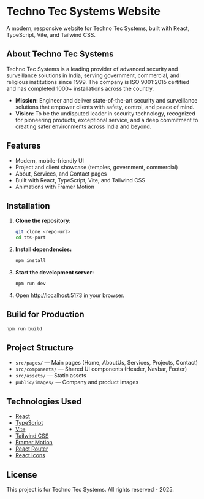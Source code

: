 # Techno Tec Systems Website

A modern, responsive website for Techno Tec Systems, built with React, TypeScript, Vite, and Tailwind CSS.

## About Techno Tec Systems

Techno Tec Systems is a leading provider of advanced security and surveillance solutions in India, serving government, commercial, and religious institutions since 1999. The company is ISO 9001:2015 certified and has completed 1000+ installations across the country.

- **Mission:** Engineer and deliver state-of-the-art security and surveillance solutions that empower clients with safety, control, and peace of mind.
- **Vision:** To be the undisputed leader in security technology, recognized for pioneering products, exceptional service, and a deep commitment to creating safer environments across India and beyond.

## Features
- Modern, mobile-friendly UI
- Project and client showcase (temples, government, commercial)
- About, Services, and Contact pages
- Built with React, TypeScript, Vite, and Tailwind CSS
- Animations with Framer Motion

## Installation

1. **Clone the repository:**
   ```bash
   git clone <repo-url>
   cd tts-port
   ```
2. **Install dependencies:**
   ```bash
   npm install
   ```
3. **Start the development server:**
   ```bash
   npm run dev
   ```
4. Open [http://localhost:5173](http://localhost:5173) in your browser.

## Build for Production

```bash
npm run build
```

## Project Structure
- `src/pages/` — Main pages (Home, AboutUs, Services, Projects, Contact)
- `src/components/` — Shared UI components (Header, Navbar, Footer)
- `src/assets/` — Static assets
- `public/images/` — Company and product images

## Technologies Used
- [React](https://react.dev/)
- [TypeScript](https://www.typescriptlang.org/)
- [Vite](https://vitejs.dev/)
- [Tailwind CSS](https://tailwindcss.com/)
- [Framer Motion](https://www.framer.com/motion/)
- [React Router](https://reactrouter.com/)
- [React Icons](https://react-icons.github.io/react-icons/)

## License
This project is for Techno Tec Systems. All rights reserved - 2025.
